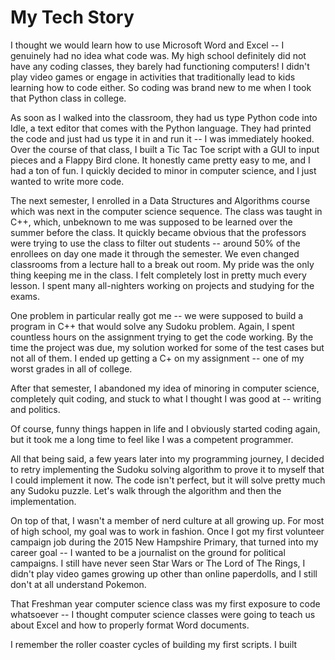 # My Tech Story


  I thought we would learn how to use Microsoft Word and Excel -- I genuinely had no idea what code was. My high school definitely did not have any coding classes, they barely had functioning computers! I didn't play video games or engage in activities that traditionally lead to kids learning how to code either. So coding was brand new to me when I took that Python class in college.

As soon as I walked into the classroom, they had us type Python code into Idle, a text editor that comes with the Python language. They had printed the code and just had us type it in and run it -- I was immediately hooked. Over the course of that class, I built a Tic Tac Toe script with a GUI to input pieces and a Flappy Bird clone. It honestly came pretty easy to me, and I had a ton of fun. I quickly decided to minor in computer science, and I just wanted to write more code.

The next semester, I enrolled in a Data Structures and Algorithms course which was next in the computer science sequence. The class was taught in C++, which, unbeknown to me was supposed to be learned over the summer before the class. It quickly became obvious that the professors were trying to use the class to filter out students -- around 50% of the enrollees on day one made it through the semester. We even changed classrooms from a lecture hall to a break out room. My pride was the only thing keeping me in the class. I felt completely lost in pretty much every lesson. I spent many all-nighters working on projects and studying for the exams.

One problem in particular really got me -- we were supposed to build a program in C++ that would solve any Sudoku problem. Again, I spent countless hours on the assignment trying to get the code working. By the time the project was due, my solution worked for some of the test cases but not all of them. I ended up getting a C+ on my assignment -- one of my worst grades in all of college.

After that semester, I abandoned my idea of minoring in computer science, completely quit coding, and stuck to what I thought I was good at -- writing and politics.

Of course, funny things happen in life and I obviously started coding again, but it took me a long time to feel like I was a competent programmer.

All that being said, a few years later into my programming journey, I decided to retry implementing the Sudoku solving algorithm to prove it to myself that I could implement it now. The code isn't perfect, but it will solve pretty much any Sudoku puzzle. Let's walk through the algorithm and then the implementation.





On top of that, I wasn't a member of nerd culture at all growing up. For most of high school, my goal was to work in fashion. Once I got my first volunteer campaign job during the 2015 New Hampshire Primary, that turned into my career goal -- I wanted to be a journalist on the ground for political campaigns. I still have never seen Star Wars or The Lord of The Rings, I didn't play video games growing up other than online paperdolls, and I still don't at all understand Pokemon.

That Freshman year computer science class was my first exposure to code whatsoever -- I thought computer science classes were going to teach us about Excel and how to properly format Word documents.

I remember the roller coaster cycles of building my first scripts. I built 

